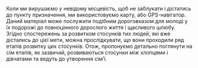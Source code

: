 Коли ми вирушаємо у невідому місцевість, щоб не заблукати і дістатись до пункту призначення, ми використовуємо карту, або GPS-навігатор. Даний матеріал може послужити подібним дороговказом для молоді у їх подорожі до повноцінного дорослого життя і щасливого шлюбу. Згідно спостережень за розвитком стосунків тих людей, які вже дістались до цієї мети, можна прослідкувати, що вони проходили ряд етапів розвитку цих стосунків. Отож, пропонуємо детально поглянути на сім етапів, як зазвичай, розвиваються стосунки між хлопцями і дівчатами та ведуть до утворення сім’ї.
